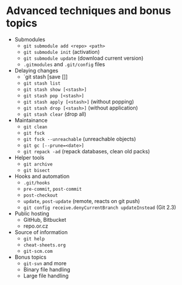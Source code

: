 # Advanced techniques and bonus topics

  * Submodules
      - `git submodule add <repo> <path>`
      - `git submodule init` (activation)
      - `git submodule update` (download current version)
      - `.gitmodules` and `.git/config` files
  * Delaying changes
      - `git stash [save [<message>]]
      - `git stash list`
      - `git stash show [<stash>]`
      - `git stash pop [<stash>]`
      - `git stash apply [<stash>]` (without popping)
      - `git stash drop [<stash>]` (without application)
      - `git stash clear` (drop all)
  * Maintainance
      - `git clean`
      - `git fsck`
      - `git fsck --unreachable` (unreachable objects)
      - `git gc [--prune=<date>]`
      - `git repack -ad` (repack databases, clean old packs)
  * Helper tools
      - `git archive`
      - `git bisect`
  * Hooks and automation
      - `.git/hooks`
      - `pre-commit`, `post-commit`
      - `post-checkout`
      - `update`, `post-update` (remote, reacts on git push)
      - `git config receive.denyCurrentBranch updateInstead` (Git 2.3)
  * Public hosting
      - GitHub, Bitbucket
      - repo.or.cz
  * Source of information
      - `git help`
      - `cheat-sheets.org`
      - `git-scm.com`
  * Bonus topics
      - `git-svn` and more
      - Binary file handling
      - Large file handling

